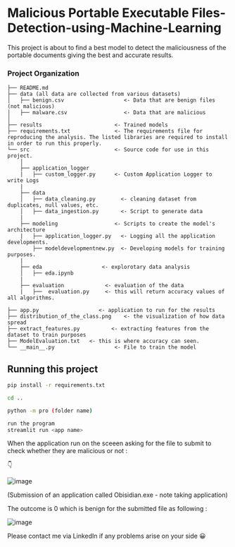 # Malicious Portable Executable Files-Detection-using-Machine-Learning

This project is about to find a best model to detect the maliciousness of the portable documents giving the best and accurate results.

### Project Organization

    ├── README.md
    ├── data (all data are collected from various datasets)
    │   ├── benign.csv                   <- Data that are benign files (not malicious)
    │   ├── malware.csv                  <- Data that are malicious 
    │             
    ├── results                       <- Trained models
    ├── requirements.txt              <- The requirements file for reproducing the analysis. The listed libraries are required to install in order to run this properly.
    └── src                           <- Source code for use in this project.
        │
        ├── application_logger
        |   ├── custom_logger.py      <- Custom Application Logger to write Logs
        |
        ├── data
        │   ├── data_cleaning.py        <- cleaning dataset from duplicates, null values, etc.
        │   ├── data_ingestion.py       <- Script to generate data
        |
        ├── modeling                  <- Scripts to create the model's architecture
        |   ├── application_logger.py   <- Logging all the application developments.
            ├── modeldevelopmentnew.py  <- Developing models for training purposes.
        |
        ├── eda                   <- explorotary data analysis
        │   ├── eda.ipynb
        |
        ├── evaluation             <- evaluation of the data
        |   ├──  evaluation.py     <- this will return accuracy values of all algorithms.
    
    ├── app.py                   <- application to run for the results
    ├── distribution_of_the_class.png    <- the visualization of how data spread
    ├── extract_features.py          <- extracting features from the dataset to train purposes
    ├── ModelEvaluation.txt   <- this is where accuracy can seen.
    └── __main__.py                   <- File to train the model 
    
  

## Running this project

```bash
pip install -r requirements.txt
```

```bash
cd ..
```

```bash
python -m pro (folder name)
```


```bash
run the program
streamlit run <app name>
```

When the application run on the sceeen asking for the file to submit to check whether they are malicious or not :

👇

![image](https://user-images.githubusercontent.com/65618412/207314682-3475aefb-ad99-481a-bcee-947f2f38b585.png)

(Submission of an application called Obisidian.exe - note taking application)

The outcome is 0 which is benign for the submitted file as following :

![image](https://user-images.githubusercontent.com/65618412/207315977-a94c7ce3-8082-413d-8295-f1beb9bc8ee4.png)

Please contact me via LinkedIn if any problems arise on your side 😀
